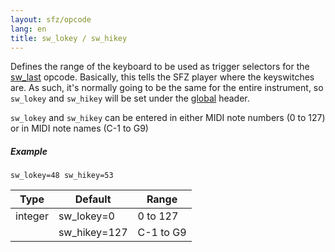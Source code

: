 ```yaml
---
layout: sfz/opcode
lang: en
title: sw_lokey / sw_hikey
---
```

Defines the range of the keyboard to be used as trigger selectors for the
[sw_last](/opcodes/sw_last) opcode. Basically, this tells the SFZ player
where the keyswitches are. As such, it's normally going to be the same for the
entire instrument, so `sw_lokey` and `sw_hikey` will be set under the [global](/headers/global)
header.

`sw_lokey` and `sw_hikey` can be entered in either MIDI note numbers (0 to 127)
or in MIDI note names (C-1 to G9)

##### Example

```
sw_lokey=48 sw_hikey=53
```

| Type    | Default      | Range     | 
| ---     | ---          | ---       |
| integer | sw_lokey=0   | 0 to 127  |
|         | sw_hikey=127 | C-1 to G9 |
